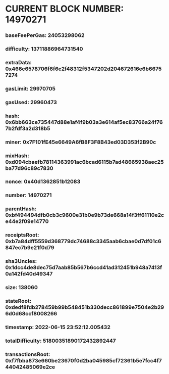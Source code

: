 # CURRENT BLOCK NUMBER: 14970271

### baseFeePerGas: 24053298062
### difficulty: 13711886964731540
### extraData: 0x466c6578706f6f6c2f48312f5347202d204672616e6b66757274
### gasLimit: 29970705
### gasUsed: 29960473
### hash: 0x6bb663ce735447d88e1af4f9b03a3e614af5ec83766a24f767b2fdf3a2d318b5
### miner: 0x7F101fE45e6649A6fB8F3F8B43ed03D353f2B90c
### mixHash: 0xd094cbaefb78114363991ac6bcad6115b7ad48665938aec25ba77d96c89c7830
### nonce: 0x40d1362851b12083
### number: 14970271
### parentHash: 0xbf494494dfb0cb3c9600e31b0e9b73de668a14f3ff61110e2ce44e2f09e14770
### receiptsRoot: 0xb7a84dff5559d368779dc74688c3345aab6cbae0d7df01c6847ec7b9e21f0d79
### sha3Uncles: 0x1dcc4de8dec75d7aab85b567b6ccd41ad312451b948a7413f0a142fd40d49347
### size: 138060
### stateRoot: 0xdedf8fdb278459b99b548451b330decc861899e7504e2b296d0d68ccf8008266
### timestamp: 2022-06-15 23:52:12.005432
### totalDifficulty: 51800351890172432892447
### transactionsRoot: 0xf7fbba873e660be23670f0d2ba045985cf72361b5e7fcc4f744042485069e2ce
